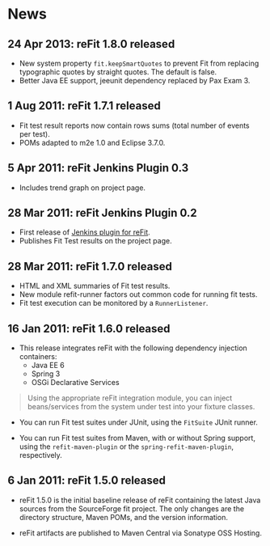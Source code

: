 # News #
## 24 Apr 2013: reFit 1.8.0 released ##

  * New system property `fit.keepSmartQuotes` to prevent Fit from replacing typographic quotes by straight quotes. The default is false.
  * Better Java EE support, jeeunit dependency replaced by Pax Exam 3.

## 1 Aug 2011: reFit 1.7.1 released ##

  * Fit test result reports now contain rows sums (total number of events per test).
  * POMs adapted to m2e 1.0 and Eclipse 3.7.0.

## 5 Apr 2011: reFit Jenkins Plugin 0.3 ##

  * Includes trend graph on project page.

## 28 Mar 2011: reFit Jenkins Plugin 0.2 ##

  * First release of [Jenkins plugin for reFit](https://wiki.jenkins-ci.org/display/JENKINS/reFit+Plugin).
  * Publishes Fit Test results on the project page.

## 28 Mar 2011: reFit 1.7.0 released ##

  * HTML and XML summaries of Fit test results.
  * New module refit-runner factors out common code for running fit tests.
  * Fit test execution can be monitored by a `RunnerListener`.

## 16 Jan 2011: reFit 1.6.0 released ##

  * This release integrates reFit with the following dependency injection containers:
    * Java EE 6
    * Spring 3
    * OSGi Declarative Services
> Using the appropriate reFit integration module, you can inject beans/services from
> the system under test into your fixture classes.

  * You can run Fit test suites under JUnit, using the `FitSuite` JUnit runner.

  * You can run Fit test suites from Maven, with or without Spring support, using the `refit-maven-plugin` or the `spring-refit-maven-plugin`, respectively.

## 6 Jan 2011: reFit 1.5.0 released ##

  * reFit 1.5.0 is the initial baseline release of reFit containing the latest Java sources from the SourceForge fit project. The only changes are the directory structure, Maven POMs, and the version information.

  * reFit artifacts are published to Maven Central via Sonatype OSS Hosting.